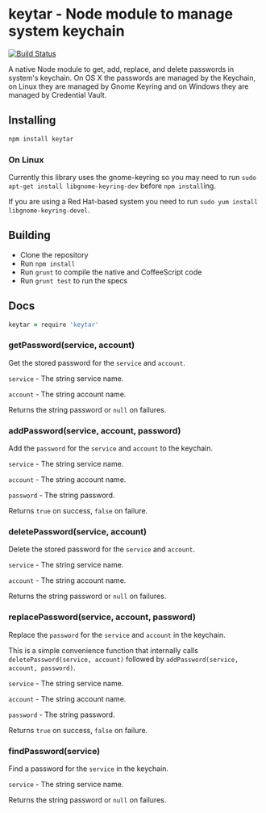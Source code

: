 # keytar - Node module to manage system keychain

[![Build
Status](https://travis-ci.org/atom/node-keytar.svg?branch=master)](https://travis-ci.org/atom/node-keytar)

A native Node module to get, add, replace, and delete passwords in system's
keychain. On OS X the passwords are managed by the Keychain, on Linux they are
managed by Gnome Keyring and on Windows they are managed by Credential Vault.

## Installing

```sh
npm install keytar
```

### On Linux

Currently this library uses the gnome-keyring so you may need to run `sudo apt-get install libgnome-keyring-dev` before `npm install`ing.

If you are using a Red Hat-based system you need to run `sudo yum install libgnome-keyring-devel`.

## Building
  * Clone the repository
  * Run `npm install`
  * Run `grunt` to compile the native and CoffeeScript code
  * Run `grunt test` to run the specs

## Docs

```coffeescript
keytar = require 'keytar'
```

### getPassword(service, account)

Get the stored password for the `service` and `account`.

`service` - The string service name.

`account` - The string account name.

Returns the string password or `null` on failures.

### addPassword(service, account, password)

Add the `password` for the `service` and `account` to the keychain.

`service` - The string service name.

`account` - The string account name.

`password` - The string password.

Returns `true` on success, `false` on failure.

### deletePassword(service, account)

Delete the stored password for the `service` and `account`.

`service` - The string service name.

`account` - The string account name.

Returns the string password or `null` on failures.

### replacePassword(service, account, password)

Replace the `password` for the `service` and `account` in the keychain.

This is a simple convenience function that internally calls
`deletePassword(service, account)` followed by
`addPassword(service, account, password)`.

`service` - The string service name.

`account` - The string account name.

`password` - The string password.

Returns `true` on success, `false` on failure.

### findPassword(service)

Find a password for the `service` in the keychain.

`service` - The string service name.

Returns the string password or `null` on failures.
